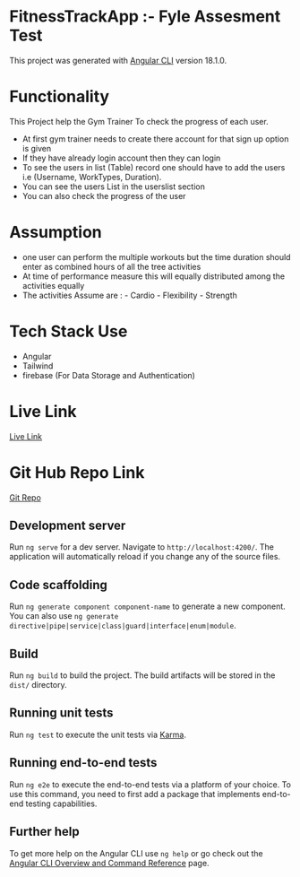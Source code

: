 # FitnessTrackApp :- Fyle Assesment Test

This project was generated with [Angular CLI](https://github.com/angular/angular-cli) version 18.1.0.

# Functionality
This Project help the Gym Trainer To check the progress of each user. 
- At first gym trainer needs to create there account for that sign up option is given
- If they have already login account then they can login
- To see the users in list (Table) record one should have to add the users i.e (Username, WorkTypes, Duration).
- You can see the users List in the userslist section
- You can also check the progress of the user 

# Assumption
- one user can perform the multiple workouts  but the time duration should enter as combined hours of all the tree activities
- At time of performance measure this will equally distributed among the activities equally
- The activities Assume are :
       - Cardio
       - Flexibility
       - Strength


# Tech Stack Use 
-  Angular 
-  Tailwind
-  firebase (For Data Storage and Authentication)

# Live Link
[Live Link](https://fitness-track-app-z4zk.vercel.app/login)

# Git Hub Repo Link
[Git Repo](https://github.com/Yadhnesh1234/fitness-track-app)


## Development server

Run `ng serve` for a dev server. Navigate to `http://localhost:4200/`. The application will automatically reload if you change any of the source files.

## Code scaffolding

Run `ng generate component component-name` to generate a new component. You can also use `ng generate directive|pipe|service|class|guard|interface|enum|module`.

## Build

Run `ng build` to build the project. The build artifacts will be stored in the `dist/` directory.

## Running unit tests

Run `ng test` to execute the unit tests via [Karma](https://karma-runner.github.io).

## Running end-to-end tests

Run `ng e2e` to execute the end-to-end tests via a platform of your choice. To use this command, you need to first add a package that implements end-to-end testing capabilities.

## Further help

To get more help on the Angular CLI use `ng help` or go check out the [Angular CLI Overview and Command Reference](https://angular.dev/tools/cli) page.
